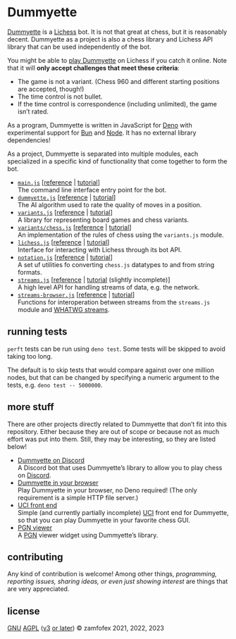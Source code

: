 Dummyette
===

[Dummyette]: <https://lichess.org/@/Dummyette>
[play Dummyette]: <https://lichess.org/?user=Dummyette#friend>
[Lichess]: <https://lichess.org>
[Deno]: <https://deno.land>
[Bun]: <https://bun.sh>
[Node]: <https://nodejs.org>

[Dummyette] is a [Lichess] bot. It is not that great at chess, but it is reasonably decent. Dummyette as a project is also a chess library and Lichess API library that can be used independently of the bot.

You might be able to [play Dummyette] on Lichess if you catch it online. Note that it will **only accept challenges that meet these criteria**:

- The game is not a variant. (Chess 960 and different starting positions are accepted, though!)
- The time control is not bullet.
- If the time control is correspondence (including unlimited), the game isn’t rated.

As a program, Dummyette is written in JavaScript for [Deno] with experimental support for [Bun] and [Node]. It has no external library dependencies!

As a project, Dummyette is separated into multiple modules, each specialized in a specific kind of functionality that come together to form the bot.

- [`main.js`](main.js) [[reference](documentation/main.md) | [tutorial](examples/main.md)] <br>
  The command line interface entry point for the bot.
- [`dummyette.js`](dummyette.js) [[reference](documentation/dummyette.md) | [tutorial](examples/dummyette.md)] <br>
  The AI algorithm used to rate the quality of moves in a position.
- [`variants.js`](variants.js) [[reference](documentation/variants.md) | [tutorial](examples/variants.md)] <br>
  A library for representing board games and chess variants.
- [`variants/chess.js`](variants/chess.js) [[reference](documentation/variants/chess.md) | [tutorial](examples/variants/chess.md)] <br>
  An implementation of the rules of chess using the `variants.js` module.
- [`lichess.js`](lichess.js) [[reference](documentation/lichess.md) | [tutorial](examples/lichess.md)] <br>
  Interface for interacting with Lichess through its bot API.
- [`notation.js`](notation.js) [[reference](documentation/notation.md) | [tutorial](examples/notation.md)] <br>
  A set uf utilities fo converting `chess.js` datatypes to and from string formats.
- [`streams.js`](streams.js) [[reference](documentation/streams.md) | [tutorial](examples/streams.md) (slightly incomplete)] <br>
  A high level API for handling streams of data, e.g. the network.
- [`streams-browser.js`](streams-browser.js) [[reference](documentation/streams-browser.md) | [tutorial](examples/streams-browser.md)] <br>
  Functions for interoperation between streams from the `streams.js` module and [WHATWG streams](https://streams.spec.whatwg.org).

running tests
---

`perft` tests can be run using `deno test`. Some tests will be skipped to avoid taking too long.

The default is to skip tests that would compare against over one million nodes, but that can be changed by specifying a numeric argument to the tests, e.g. `deno test -- 5000000`.

more stuff
---

There are other projects directly related to Dummyette that don’t fit into this repository. Either because they are out of scope or because not as much effort was put into them. Still, they may be interesting, so they are listed below!

- [Dummyette on Discord](https://gist.github.com/zamfofex/b9dc6375b3f4eb3798a536841ea7354d) <br>
  A Discord bot that uses Dummyette’s library to allow you to play chess on [Discord].
- [Dummyette in your browser](https://gist.github.com/zamfofex/d478de89883e1629ce21de5367b9bfdd) <br>
  Play Dummyette in your browser, no Deno required! (The only requirement is a simple HTTP file server.)
- [UCI front end](https://gist.github.com/zamfofex/078a2bae37dbb60440093db30f816a63) <br>
  Simple (and currently partially incomplete) [UCI] front end for Dummyette, so that you can play Dummyette in your favorite chess GUI.
- [PGN viewer](https://gist.github.com/zamfofex/6f157c522b1ea1cab39b6818a8b8a628) <br>
  A [PGN] viewer widget using Dummyette’s library.

[Discord]: <https://discord.com>
[UCI]: <https://www.chessprogramming.org/UCI>
[PGN]: <https://www.chessprogramming.org/Portable_Game_Notation>

contributing
---

Any kind of contribution is welcome! Among other things, *programming, reporting issues, sharing ideas, or even just showing interest* are things that are very appreciated.

license
---

[GNU][GPL] [AGPL] ([v3][AGPLv3] [or later][GPLv3+]) © zamfofex 2021, 2022, 2023

[GPL]: <https://www.gnu.org/licenses/>
[AGPL]: <https://www.gnu.org/licenses/why-affero-gpl.html>
[AGPLv3]: <https://www.gnu.org/licenses/agpl-3.0>
[GPLv3+]: <https://www.gnu.org/licenses/gpl-faq.html#VersionThreeOrLater>
